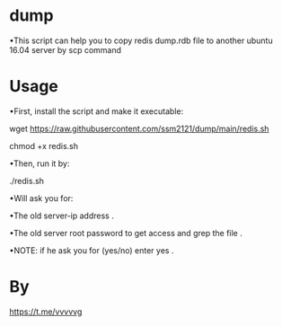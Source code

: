 # dump

•This script can help you to copy redis dump.rdb file to another ubuntu 16.04 server by scp command

# Usage
•First, install the script and make it executable:

wget https://raw.githubusercontent.com/ssm2121/dump/main/redis.sh

chmod +x redis.sh

•Then, run it by:

./redis.sh

•Will ask you for:

•The old server-ip address .

•The old server root password to get access and grep the file .

•NOTE: if he ask you for (yes/no) enter yes .

# By

https://t.me/vvvvvg
